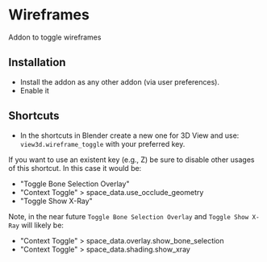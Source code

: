 # Wireframes
Addon to toggle wireframes

## Installation
* Install the addon as any other addon (via user preferences).
* Enable it

## Shortcuts
* In the shortcuts in Blender create a new one for 3D View and use:
`view3d.wireframe_toggle` with your preferred key.

If you want to use an existent key (e.g., Z) be sure to disable other usages of this shortcut.
In this case it would be:
* "Toggle Bone Selection Overlay"
* "Context Toggle" > space_data.use_occlude_geometry
* "Toggle Show X-Ray"

Note, in the near future `Toggle Bone Selection Overlay` and `Toggle Show X-Ray` will likely be:
 * "Context Toggle" > space_data.overlay.show_bone_selection
 * "Context Toggle" > space_data.shading.show_xray
